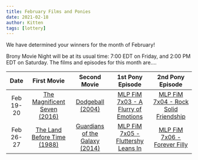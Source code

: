 ```yaml
---
title: February Films and Ponies
date: 2021-02-18
author: Kitten
tags: [lottery]
---
```


We have determined your winners for the month of February!

Brony Movie Night will be at its usual time: 7:00 EDT on Friday, and 2:00 PM EDT on Saturday. The films and episodes for this month are....

| Date | First Movie | Second Movie | 1st Pony Episode | 2nd Pony Episode |
| :----------: | :---------------: | :---------------: | :---------------: | :---------------: | 
| Feb 19-20 | [The Magnificent Seven (2016)][m1] | [Dodgeball (2004)][m2] | [MLP FiM 7x03 - A Flurry of Emotions][p1] | [MLP FiM 7x04 - Rock Solid Friendship][p2] |
| Feb 26-27 | [The Land Before Time (1988)][m3] | [Guardians of the Galaxy (2014)][m4] | [MLP FiM 7x05 - Fluttershy Leans In][p3] | [MLP FiM 7x06 - Forever Filly][p4] |

[m1]: https://www.imdb.com/title/tt2404435/
[m2]: https://www.imdb.com/title/tt0364725/
[m3]: https://www.imdb.com/title/tt0095489/
[m4]: https://www.imdb.com/title/tt2015381/
[p1]: https://www.imdb.com/title/tt6240432/
[p2]: https://www.imdb.com/title/tt6240434/
[p3]: https://www.imdb.com/title/tt6240436/
[p4]: https://www.imdb.com/title/tt6240438/
